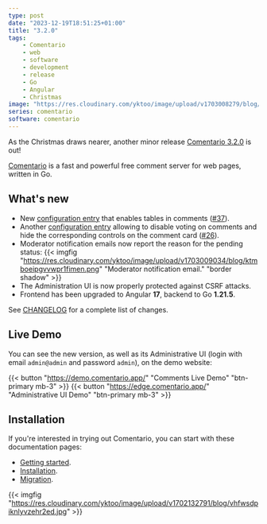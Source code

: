 ```yaml
---
type: post
date: "2023-12-19T18:51:25+01:00"
title: "3.2.0"
tags:
    - Comentario
    - web
    - software
    - development
    - release
    - Go
    - Angular
    - Christmas
image: "https://res.cloudinary.com/yktoo/image/upload/v1703008279/blog/btiqaq585r1whbvbdtcs.jpg"
series: comentario
software: comentario
---
```


As the Christmas draws nearer, another minor release [Comentario 3.2.0](https://gitlab.com/comentario/comentario/-/releases/v3.2.0) is out!

[Comentario](/software/comentario) is a fast and powerful free comment server for web pages, written in Go.

## What's new

<!--more-->

* New [configuration entry](https://docs.comentario.app/en/configuration/backend/dynamic/markdown.tables.enabled/) that enables tables in comments ([#37](https://gitlab.com/comentario/comentario/-/issues/37)).
* Another [configuration entry](https://docs.comentario.app/en/configuration/backend/dynamic/domain.defaults.comments.enablevoting/) allowing to disable voting on comments and hide the corresponding controls on the comment card ([#26](https://gitlab.com/comentario/comentario/-/issues/26)).
* Moderator notification emails now report the reason for the pending status:
{{< imgfig "https://res.cloudinary.com/yktoo/image/upload/v1703009034/blog/ktmboeipgvvwpr1fimen.png" "Moderator notification email." "border shadow" >}}
* The Administration UI is now properly protected against CSRF attacks.
* Frontend has been upgraded to Angular **17**, backend to Go **1.21.5**.

See [CHANGELOG](https://gitlab.com/comentario/comentario/-/blob/master/CHANGELOG.md) for a complete list of changes.

## Live Demo

You can see the new version, as well as its Administrative UI (login with email `admin@admin` and password `admin`), on the demo website:

{{< button "https://demo.comentario.app/" "Comments Live Demo" "btn-primary mb-3" >}}
{{< button "https://edge.comentario.app/" "Administrative UI Demo" "btn-primary mb-3" >}}

## Installation

If you're interested in trying out Comentario, you can start with these documentation pages:

* [Getting started](https://docs.comentario.app/en/getting-started/).
* [Installation](https://docs.comentario.app/en/installation/).
* [Migration](https://docs.comentario.app/en/installation/migration/).

{{< imgfig "https://res.cloudinary.com/yktoo/image/upload/v1702132791/blog/vhfwsdpiknlyvzehr2ed.jpg" >}}

